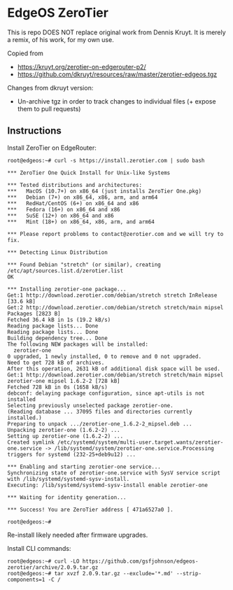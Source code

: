 EdgeOS ZeroTier
===============

This is repo DOES NOT replace original work from Dennis Kruyt.  It is merely a
remix, of his work, for my own use.

Copied from
  * https://kruyt.org/zerotier-on-edgerouter-p2/
  * https://github.com/dkruyt/resources/raw/master/zerotier-edgeos.tgz

Changes from dkruyt version:
  * Un-archive tgz in order to track changes to individual files (+ expose them to pull requests)

Instructions
------------

Install ZeroTier on EdgeRouter:

```admin@edgeos:~$ sudo -i
root@edgeos:~# curl -s https://install.zerotier.com | sudo bash

*** ZeroTier One Quick Install for Unix-like Systems

*** Tested distributions and architectures:
***   MacOS (10.7+) on x86_64 (just installs ZeroTier One.pkg)
***   Debian (7+) on x86_64, x86, arm, and arm64
***   RedHat/CentOS (6+) on x86_64 and x86
***   Fedora (16+) on x86_64 and x86
***   SuSE (12+) on x86_64 and x86
***   Mint (18+) on x86_64, x86, arm, and arm64

*** Please report problems to contact@zerotier.com and we will try to fix.

*** Detecting Linux Distribution

*** Found Debian "stretch" (or similar), creating /etc/apt/sources.list.d/zerotier.list
OK

*** Installing zerotier-one package...
Get:1 http://download.zerotier.com/debian/stretch stretch InRelease [33.6 kB]
Get:2 http://download.zerotier.com/debian/stretch stretch/main mipsel Packages [2823 B]
Fetched 36.4 kB in 1s (19.2 kB/s)
Reading package lists... Done
Reading package lists... Done
Building dependency tree... Done
The following NEW packages will be installed:
  zerotier-one
0 upgraded, 1 newly installed, 0 to remove and 0 not upgraded.
Need to get 728 kB of archives.
After this operation, 2631 kB of additional disk space will be used.
Get:1 http://download.zerotier.com/debian/stretch stretch/main mipsel zerotier-one mipsel 1.6.2-2 [728 kB]
Fetched 728 kB in 0s (1658 kB/s)
debconf: delaying package configuration, since apt-utils is not installed
Selecting previously unselected package zerotier-one.
(Reading database ... 37095 files and directories currently installed.)
Preparing to unpack .../zerotier-one_1.6.2-2_mipsel.deb ...
Unpacking zerotier-one (1.6.2-2) ...
Setting up zerotier-one (1.6.2-2) ...
Created symlink /etc/systemd/system/multi-user.target.wants/zerotier-one.service -> /lib/systemd/system/zerotier-one.service.Processing triggers for systemd (232-25+deb9u12) ...

*** Enabling and starting zerotier-one service...
Synchronizing state of zerotier-one.service with SysV service script with /lib/systemd/systemd-sysv-install.
Executing: /lib/systemd/systemd-sysv-install enable zerotier-one

*** Waiting for identity generation...

*** Success! You are ZeroTier address [ 471a6527a0 ].

root@edgeos:~#
```

Re-install likely needed after firmware upgrades.

Install CLI commands:

```
root@edgeos:~# curl -LO https://github.com/gsfjohnson/edgeos-zerotier/archive/2.0.9.tar.gz
root@edgeos:~# tar xvzf 2.0.9.tar.gz --exclude='*.md' --strip-components=1 -C /
```